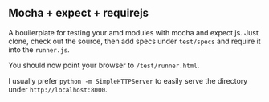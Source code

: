Mocha + expect + requirejs
--------------------------

A bouilerplate for testing your amd modules with mocha and expect js.
Just clone, check out the source, then add specs under `test/specs` and require it into the `runner.js`.

You should now point your browser to `/test/runner.html`.

I usually prefer `python -m SimpleHTTPServer` to easily serve the directory under `http://localhost:8000`. 